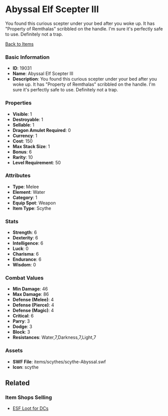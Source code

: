 # Abyssal Elf Scepter III

You found this curious scepter under your bed after you woke up. It has "Property of Remthalas" scribbled on the handle. I'm sure it's perfectly safe to use. Definitely not a trap.

[Back to Items](../items.md)

### Basic Information

- **ID**: 19031
- **Name**: Abyssal Elf Scepter III
- **Description**: You found this curious scepter under your bed after you woke up. It has &quot;Property of Remthalas&quot; scribbled on the handle. I&#039;m sure it&#039;s perfectly safe to use. Definitely not a trap.

### Properties

- **Visible**: 1
- **Destroyable**: 1
- **Sellable**: 1
- **Dragon Amulet Required**: 0
- **Currency**: 1
- **Cost**: 150
- **Max Stack Size**: 1
- **Bonus**: 6
- **Rarity**: 10
- **Level Requirement**: 50

### Attributes

- **Type**: Melee
- **Element**: Water
- **Category**: 1
- **Equip Spot**: Weapon
- **Item Type**: Scythe

### Stats

- **Strength**: 6
- **Dexterity**: 6
- **Intelligence**: 6
- **Luck**: 0
- **Charisma**: 6
- **Endurance**: 6
- **Wisdom**: 0

### Combat Values

- **Min Damage**: 46
- **Max Damage**: 86
- **Defense (Melee)**: 4
- **Defense (Pierce)**: 4
- **Defense (Magic)**: 4
- **Critical**: 6
- **Parry**: 3
- **Dodge**: 3
- **Block**: 3
- **Resistances**: Water,7,Darkness,7,Light,7

### Assets

- **SWF File**: items/scythes/scythe-Abyssal.swf
- **Icon**: scythe

## Related

### Item Shops Selling

- [ESF Loot for DCs](../item-shops/639-esf-loot-for-dcs.md)

